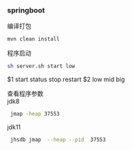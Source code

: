 ### springboot
编译打包 
```bash
mvn clean install 
```
程序启动 
```bash
sh server.sh start low 
```
$1 start status stop restart
$2 low mid big

查看程序参数  
jdk8  
```bash
 jmap -heap 37553
```
jdk11   
```bash
 jhsdb jmap  --heap --pid  37553
```
